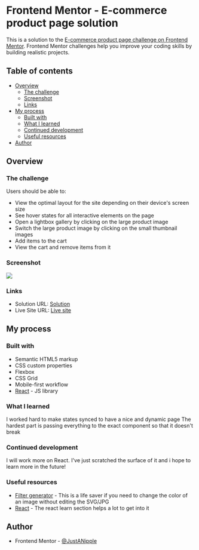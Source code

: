 # Frontend Mentor - E-commerce product page solution

This is a solution to the [E-commerce product page challenge on Frontend Mentor](https://www.frontendmentor.io/challenges/ecommerce-product-page-UPsZ9MJp6). Frontend Mentor challenges help you improve your coding skills by building realistic projects.

## Table of contents

- [Overview](#overview)
  - [The challenge](#the-challenge)
  - [Screenshot](#screenshot)
  - [Links](#links)
- [My process](#my-process)
  - [Built with](#built-with)
  - [What I learned](#what-i-learned)
  - [Continued development](#continued-development)
  - [Useful resources](#useful-resources)
- [Author](#author)

## Overview

### The challenge

Users should be able to:

- View the optimal layout for the site depending on their device's screen size
- See hover states for all interactive elements on the page
- Open a lightbox gallery by clicking on the large product image
- Switch the large product image by clicking on the small thumbnail images
- Add items to the cart
- View the cart and remove items from it

### Screenshot

![](./src/assets/design/screenshot-desktop)

### Links

- Solution URL: [Solution](https://github.com/JustANipple/ecommerce-product-page/blob/main/src/App.jsx)
- Live Site URL: [Live site](https://ecommerce-product-page-six-beige.vercel.app)

## My process

### Built with

- Semantic HTML5 markup
- CSS custom properties
- Flexbox
- CSS Grid
- Mobile-first workflow
- [React](https://reactjs.org/) - JS library

### What I learned

I worked hard to make states synced to have a nice and dynamic page
The hardest part is passing everything to the exact component so that it doesn't break

### Continued development

I will work more on React. I've just scratched the surface of it and i hope to learn more in the future!

### Useful resources

- [Filter generator](https://codepen.io/sosuke/pen/Pjoqqp) - This is a life saver if you need to change the color of an image without editing the SVG/JPG
- [React](https://react.dev/learn) - The react learn section helps a lot to get into it

## Author

- Frontend Mentor - [@JustANipple](https://www.frontendmentor.io/profile/JustANipple)